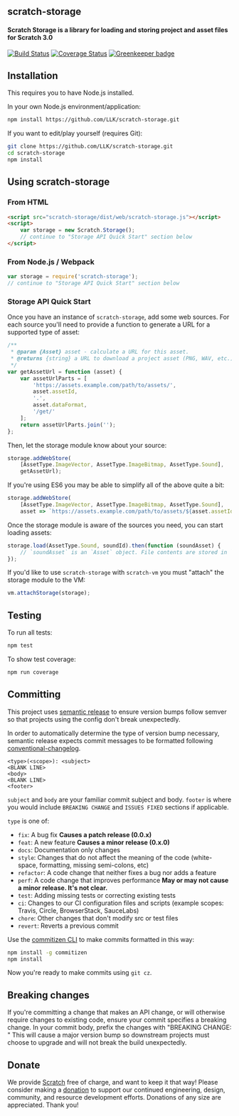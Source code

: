 ## scratch-storage
#### Scratch Storage is a library for loading and storing project and asset files for Scratch 3.0

<!-- [![CircleCI](https://circleci.com/gh/LLK/scratch-storage/tree/develop.svg?style=shield&circle-token=171bbb6a82280e98afbfcedd8aa90b95b13b5de3)](https://circleci.com/gh/LLK/scratch-storage?branch=develop) -->

[![Build Status](https://travis-ci.org/LLK/scratch-storage.svg?branch=develop)](https://travis-ci.org/LLK/scratch-storage)
[![Coverage Status](https://coveralls.io/repos/github/LLK/scratch-storage/badge.svg?branch=develop)](https://coveralls.io/github/LLK/scratch-storage?branch=develop)
[![Greenkeeper badge](https://badges.greenkeeper.io/LLK/scratch-storage.svg)](https://greenkeeper.io/)

## Installation
This requires you to have Node.js installed.

In your own Node.js environment/application:
```bash
npm install https://github.com/LLK/scratch-storage.git
```

If you want to edit/play yourself (requires Git):
```bash
git clone https://github.com/LLK/scratch-storage.git
cd scratch-storage
npm install
```

## Using scratch-storage

### From HTML

```html
<script src="scratch-storage/dist/web/scratch-storage.js"></script>
<script>
    var storage = new Scratch.Storage();
    // continue to "Storage API Quick Start" section below
</script>
```

### From Node.js / Webpack

```js
var storage = require('scratch-storage');
// continue to "Storage API Quick Start" section below
```

### Storage API Quick Start

Once you have an instance of `scratch-storage`, add some web sources. For each source you'll need to provide a function
to generate a URL for a supported type of asset:
```js
/**
 * @param {Asset} asset - calculate a URL for this asset.
 * @returns {string} a URL to download a project asset (PNG, WAV, etc.)
 */
var getAssetUrl = function (asset) {
    var assetUrlParts = [
        'https://assets.example.com/path/to/assets/',
        asset.assetId,
        '.',
        asset.dataFormat,
        '/get/'
    ];
    return assetUrlParts.join('');
};
```

Then, let the storage module know about your source:
```js
storage.addWebStore(
    [AssetType.ImageVector, AssetType.ImageBitmap, AssetType.Sound],
    getAssetUrl);
```

If you're using ES6 you may be able to simplify all of the above quite a bit:
```js
storage.addWebStore(
    [AssetType.ImageVector, AssetType.ImageBitmap, AssetType.Sound],
    asset => `https://assets.example.com/path/to/assets/${asset.assetId}.${asset.dataFormat}/get/`);
```

Once the storage module is aware of the sources you need, you can start loading assets:
```js
storage.load(AssetType.Sound, soundId).then(function (soundAsset) {
    // `soundAsset` is an `Asset` object. File contents are stored in `soundAsset.data`.
});
```

If you'd like to use `scratch-storage` with `scratch-vm` you must "attach" the storage module to the VM:
```js
vm.attachStorage(storage);
```

## Testing

To run all tests:
```bash
npm test
```

To show test coverage:
```bash
npm run coverage
```

## Committing
This project uses [semantic release](https://github.com/semantic-release/semantic-release)
to ensure version bumps follow semver so that projects using the config don't
break unexpectedly.

In order to automatically determine the type of version bump necessary, semantic
release expects commit messages to be formatted following
[conventional-changelog](https://github.com/bcoe/conventional-changelog-standard/blob/master/convention.md).
```
<type>(<scope>): <subject>
<BLANK LINE>
<body>
<BLANK LINE>
<footer>
```

`subject` and `body` are your familiar commit subject and body. `footer` is
where you would include `BREAKING CHANGE` and `ISSUES FIXED` sections if
applicable.

`type` is one of:
* `fix`: A bug fix **Causes a patch release (0.0.x)**
* `feat`: A new feature **Causes a minor release (0.x.0)**
* `docs`: Documentation only changes
* `style`: Changes that do not affect the meaning of the code (white-space, formatting, missing semi-colons, etc)
* `refactor`: A code change that neither fixes a bug nor adds a feature
* `perf`: A code change that improves performance **May or may not cause a minor release. It's not clear.**
* `test`: Adding missing tests or correcting existing tests
* `ci`: Changes to our CI configuration files and scripts (example scopes: Travis, Circle, BrowserStack, SauceLabs)
* `chore`: Other changes that don't modify src or test files
* `revert`: Reverts a previous commit

Use the [commitizen CLI](https://github.com/commitizen/cz-cli) to make commits
formatted in this way:

```bash
npm install -g commitizen
npm install
```

Now you're ready to make commits using `git cz`.

## Breaking changes
If you're committing a change that makes an API change, or will
otherwise require changes to existing code, ensure your commit specifies a
breaking change.  In your commit body, prefix the changes with "BREAKING CHANGE: "
This will cause a major version bump so downstream projects must choose to upgrade
and will not break the build unexpectedly.

## Donate
We provide [Scratch](https://scratch.mit.edu) free of charge, and want to keep it that way! Please consider making a
[donation](https://secure.donationpay.org/scratchfoundation/) to support our continued engineering, design, community,
and resource development efforts. Donations of any size are appreciated. Thank you!

